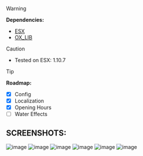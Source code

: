 > [!WARNING]
> <b>Dependencies:</b>
> - [ESX](https://github.com/esx-framework/esx_core)
> - [OX_LIB](https://github.com/overextended/ox_lib)

> [!CAUTION]
> - Tested on ESX: 1.10.7

> [!TIP]
> <b>Roadmap:</b>
> - [X] Config
> - [X] Localization
> - [x] Opening Hours
> - [ ] Water Effects


## SCREENSHOTS:
![image](https://github.com/inQer5/iQ-CarWash/assets/145898779/f3346ced-22c2-4674-970e-3a449099d439)
![image](https://github.com/inQer5/iQ-CarWash/assets/145898779/fab5b9f6-c04a-4dac-9264-afc6c76eb01c)
![image](https://github.com/inQer5/iQ-CarWash/assets/145898779/d732cd2d-7ccd-4fab-b634-f1d70439600a)
![image](https://github.com/inQer5/iQ-CarWash/assets/145898779/68ea7689-2d37-4393-951b-1f6da444bd2d)
![image](https://github.com/inQer5/iQ-CarWash/assets/145898779/ed047e41-c984-4f5c-86bf-2664b8099ad0)
![image](https://github.com/inQer5/iQ-CarWash/assets/145898779/ac050f17-c129-448e-a994-4fb9bf4b3dd1)
